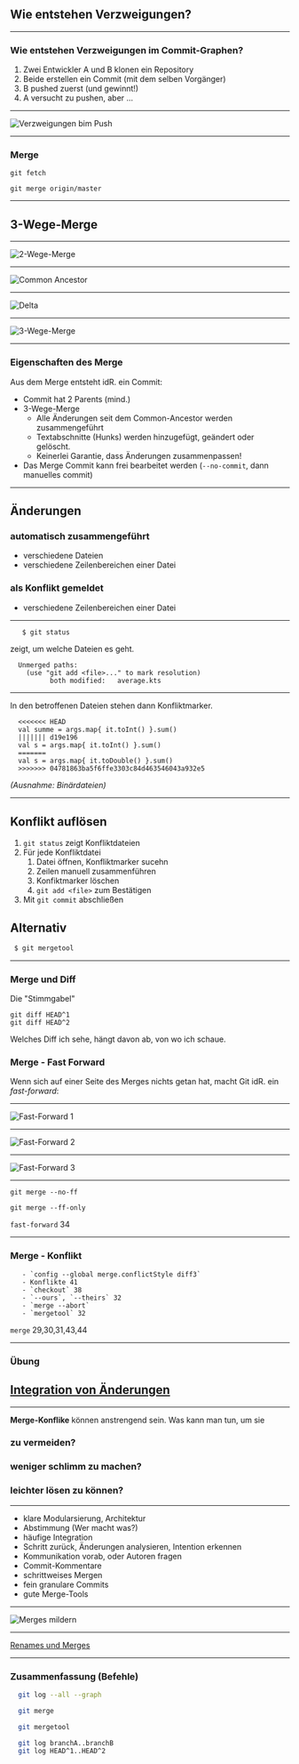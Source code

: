 ## Wie entstehen Verzweigungen?

---

### Wie entstehen Verzweigungen im Commit-Graphen?

 1. Zwei Entwickler A und B klonen ein Repository
 1. Beide erstellen ein Commit
    (mit dem selben Vorgänger)
 1. B pushed zuerst (und gewinnt!)
 1. A versucht zu pushen, aber ...

---


![Verzweigungen bim Push](push-pull-diverging.png)


---

### Merge

    git fetch

    git merge origin/master

---

## 3-Wege-Merge


---


![2-Wege-Merge](3-wege-merge-1.png)


---


![Common Ancestor](3-wege-merge-2.png)


---


![Delta](3-wege-merge-3.png)


---


![3-Wege-Merge](3-wege-merge-4.png)



---

### Eigenschaften des Merge

Aus dem Merge entsteht idR. ein Commit:

 * Commit hat 2 Parents (mind.)
 * 3-Wege-Merge
   * Alle Änderungen seit dem Common-Ancestor werden zusammengeführt
   * Textabschnitte (Hunks) werden hinzugefügt, geändert oder gelöscht.
   * Keinerlei Garantie, dass Änderungen zusammenpassen!
 * Das Merge Commit kann frei bearbeitet werden (`--no-commit`, dann manuelles commit)


---


## Änderungen 

### automatisch zusammengeführt
 
 * verschiedene Dateien
 * verschiedene Zeilenbereichen einer Datei

### als Konflikt gemeldet

 * verschiedene Zeilenbereichen einer Datei


---


```bash
   $ git status
``` 
zeigt, um welche Dateien es geht.

```
  Unmerged paths:
    (use "git add <file>..." to mark resolution)
          both modified:   average.kts
```

---


In den betroffenen Dateien stehen dann
Konfliktmarker.


```
  <<<<<<< HEAD
  val summe = args.map{ it.toInt() }.sum()
  ||||||| d19e196
  val s = args.map{ it.toInt() }.sum()
  =======
  val s = args.map{ it.toDouble() }.sum()
  >>>>>>> 04781863ba5f6ffe3303c84d463546043a932e5
```
*(Ausnahme: Binärdateien)*

---

## Konflikt auflösen

1. `git status` zeigt Konfliktdateien
1. Für jede Konfliktdatei
   1. Datei öffnen, Konfliktmarker sucehn
   1. Zeilen manuell zusammenführen
   1. Konfiktmarker löschen
   1. `git add <file>` zum Bestätigen
1. Mit `git commit` abschließen

## Alternativ

```bash
 $ git mergetool
```

---

### Merge und Diff

Die "Stimmgabel"

    git diff HEAD^1
    git diff HEAD^2

Welches Diff ich sehe, hängt davon ab, von wo ich schaue.



### Merge - Fast Forward


Wenn sich auf einer Seite des Merges nichts getan hat, macht Git idR. ein *fast-forward*:

---

![Fast-Forward 1](abb-branches-beispiel-ff-vorher.png)


---

![Fast-Forward 2](abb-branches-beispiel-ff-nachher.png)


---

![Fast-Forward 3](fast-forward.jpg)


---


    git merge --no-ff

    git merge --ff-only

 `fast-forward` 34


---

### Merge - Konflikt

       - `config --global merge.conflictStyle diff3`
       - Konflikte 41
       - `checkout` 38
       - `--ours`, `--theirs` 32
       - `merge --abort`
       - `mergetool` 32

`merge` 29,30,31,43,44


---

### Übung

<h2><a href="git-uebungen/aufgabe-zusammenarbeit-integration-von-aenderungen.html" target="_blank">Integration von Änderungen<a></h2>

---


**Merge-Konflike** können anstrengend sein. Was kann man tun, um sie

### zu vermeiden?

### weniger schlimm zu machen?

### leichter lösen zu können?


---


 * klare Modularsierung, Architektur
 * Abstimmung (Wer macht was?)
 * häufige Integration
 * Schritt zurück, Änderungen analysieren, Intention erkennen
 * Kommunikation vorab, oder Autoren fragen
 * Commit-Kommentare
 * schrittweises Mergen
 * fein granulare Commits
 * gute Merge-Tools


---

![Merges mildern](merges-mildern.jpg)


---


[Renames und Merges](renames-und-merges.md)


---

### Zusammenfassung (Befehle)

```bash
  git log --all --graph

  git merge

  git mergetool

  git log branchA..branchB
  git log HEAD^1..HEAD^2
```








